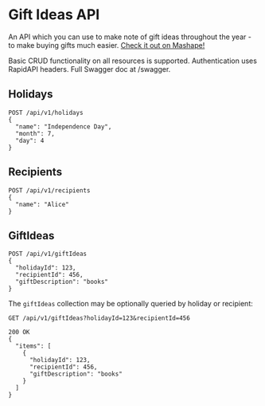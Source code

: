 # Gift Ideas API

An API which you can use to make note of gift ideas throughout the year - to make buying gifts much easier. [Check it out on Mashape!](https://market.mashape.com/shaisachs/gift-ideas/)

Basic CRUD functionality on all resources is supported. Authentication uses RapidAPI headers. Full Swagger doc at /swagger.

## Holidays

```
POST /api/v1/holidays
{
  "name": "Independence Day",
  "month": 7,
  "day": 4
}
```

## Recipients

```
POST /api/v1/recipients
{
  "name": "Alice"
}
```

## GiftIdeas

```
POST /api/v1/giftIdeas
{
  "holidayId": 123,
  "recipientId": 456,
  "giftDescription": "books"
}
```

The `giftIdeas` collection may be optionally queried by holiday or recipient:

```
GET /api/v1/giftIdeas?holidayId=123&recipientId=456

200 OK
{
  "items": [
    {
      "holidayId": 123,
      "recipientId": 456,
      "giftDescription": "books"
    }  
  ]
}
```
